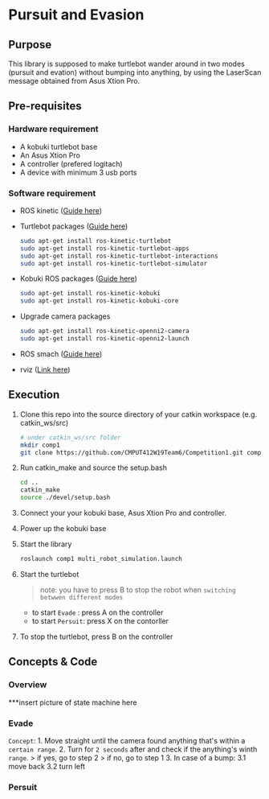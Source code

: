 # Pursuit and Evasion

## Purpose
This library is supposed to make turtlebot wander around in two modes (pursuit and evation) without bumping into anything, by using the LaserScan message obtained from Asus Xtion Pro.

## Pre-requisites

### Hardware requirement
- A kobuki turtlebot base
- An Asus Xtion Pro
- A controller (prefered logitach)
- A device with minimum 3 usb ports

### Software requirement
- ROS kinetic ([Guide here](http://wiki.ros.org/kinetic/Installation/Ubuntu))

- Turtlebot  packages ([Guide here](http://wiki.ros.org/action/show/Robots/TurtleBot?action=show&redirect=TurtleBot))
  ```bash
  sudo apt-get install ros-kinetic-turtlebot
  sudo apt-get install ros-kinetic-turtlebot-apps
  sudo apt-get install ros-kinetic-turtlebot-interactions
  sudo apt-get install ros-kinetic-turtlebot-simulator
  ```
  
- Kobuki ROS packages ([Guide here](https://wiki.ros.org/kobuki/Tutorials/Installation))
  ```bash
  sudo apt-get install ros-kinetic-kobuki
  sudo apt-get install ros-kinetic-kobuki-core
  ```
  
- Upgrade camera packages
  ```bash
  sudo apt-get install ros-kinetic-openni2-camera
  sudo apt-get install ros-kinetic-openni2-launch
  ```
  
- ROS smach ([Guide here](http://wiki.ros.org/smach))

- rviz ([Link here](http://wiki.ros.org/rviz))

## Execution

1. Clone this repo into the source directory of your catkin workspace (e.g. catkin_ws/src)
    ```bash
    # under catkin_ws/src folder
    mkdir comp1
    git clone https://github.com/CMPUT412W19Team6/Competition1.git comp1
    ```
  
2. Run catkin_make and source the setup.bash
    ```bash
    cd ..
    catkin_make
    source ./devel/setup.bash
    ```
    
3. Connect your your kobuki base, Asus Xtion Pro and controller.

4. Power up the kobuki base

5. Start the library
    ```bash
    roslaunch comp1 multi_robot_simulation.launch
    ```

6. Start the turtlebot
    > note:  you have to press B to stop the robot when `switching betwwen different modes`
    - to start `Evade`  : press A on the controller
    - to start `Persuit`: press X on the contorller
    
7. To stop the turtlebot, press B on the controller
    
## Concepts & Code

### Overview
***insert picture of state machine here

### Evade

  `Concept`: 
    1. Move straight until the camera found anything that's within a `certain range`. 
    2. Turn for `2 seconds` after and check if the anything's winth `range`.
      > if yes, go to step 2
      > if no, go to step 1
    3. In case of a bump:
      3.1 move back
      3.2 turn left
### Persuit
